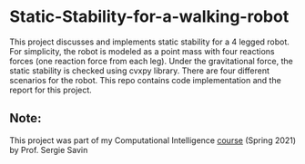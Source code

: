 # Static-Stability-for-a-walking-robot
This project discusses and implements static stability for a 4 legged robot. For simplicity, the robot is modeled as a point mass with four reactions forces (one reaction force from each leg). Under the gravitational force, the static stability is checked using  cvxpy library. There are four different scenarios for the robot. This repo contains code implementation and the report for this project.
  
## Note:
This project was part of my Computational Intelligence [course](https://github.com/SergeiSa/Computational-Intelligence-Slides-Spring-2021) (Spring 2021) by Prof. Sergie Savin 

